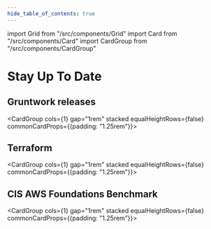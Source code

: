 ```yaml
---
hide_table_of_contents: true
---
```


import Grid from "/src/components/Grid"
import Card from "/src/components/Card"
import CardGroup from "/src/components/CardGroup"

# Stay Up To Date

<Grid cols={3} gap="4rem">

<span>

## Gruntwork releases

<CardGroup cols={1} gap="1rem" stacked equalHeightRows={false} commonCardProps={{padding: "1.25rem"}}>

<Card title="Update to 2023-02" href="/guides/stay-up-to-date/releases/2023-02" />
<Card title="Update to 2023-01" href="/guides/stay-up-to-date/releases/2023-01" />
<Card title="Update to 2022-12" href="/guides/stay-up-to-date/releases/2022-12" />
<Card title="Update to 2022-11" href="/guides/stay-up-to-date/releases/2022-11" />
<Card title="Update to 2022-10" href="/guides/stay-up-to-date/releases/2022-10" />
<Card title="Update to 2022-09" href="/guides/stay-up-to-date/releases/2022-09" />
<Card title="Update to 2022-08" href="/guides/stay-up-to-date/releases/2022-08" />
<Card title="Update to 2022-07" href="/guides/stay-up-to-date/releases/2022-07" />
<Card title="Update to 2022-06" href="/guides/stay-up-to-date/releases/2022-06" />
<Card title="Update to 2022-05" href="/guides/stay-up-to-date/releases/2022-05" />
<Card title="Update to 2022-04" href="/guides/stay-up-to-date/releases/2022-04" />
<Card title="Update to 2022-03" href="/guides/stay-up-to-date/releases/2022-03" />
<Card title="Update to 2022-02" href="/guides/stay-up-to-date/releases/2022-02" />
<Card title="Update to 2022-01" href="/guides/stay-up-to-date/releases/2022-01" />
<Card title="Update to 2021-12" href="/guides/stay-up-to-date/releases/2021-12" />
<Card title="See older releases" href="/guides/stay-up-to-date/releases" />

</CardGroup>

</span>

<span>

## Terraform

<CardGroup cols={1} gap="1rem" stacked equalHeightRows={false} commonCardProps={{padding: "1.25rem"}}>

<Card
title="Update to version 1.1"
href="/guides/stay-up-to-date/terraform/terraform-1.1"
/>
<Card
  title="Update to version 1.X"
  href="/guides/stay-up-to-date/terraform/terraform-1.x"
  />
<Card
  title="Update to Terraform 15"
  href="/guides/stay-up-to-date/terraform/terraform-15"
  />
<Card
  title="Update to Terraform 14"
  href="/guides/stay-up-to-date/terraform/terraform-14"
  />
<Card
  title="Update to Terraform 13"
  href="/guides/stay-up-to-date/terraform/terraform-13"
  />
<Card
  title="Update to Terraform 12"
  href="/guides/stay-up-to-date/terraform/terraform-12"
  />
<Card
  title="Update to Version 4 of the Terraform provider"
  href="/guides/stay-up-to-date/terraform/how-to-update-to-aws-provider-v4"
  />
<Card
  title="Update to Version 3 of the Terraform provider"
  href="/guides/stay-up-to-date/terraform/how-to-update-to-aws-provider-v3"
  />
<Card
  title="DRY your Reference Architecture"
  href="/guides/stay-up-to-date/terraform/how-to-dry-your-reference-architecture"
  />

</CardGroup>

</span>

<span>

## CIS AWS Foundations Benchmark

<CardGroup cols={1} gap="1rem" stacked equalHeightRows={false} commonCardProps={{padding: "1.25rem"}}>

<Card
title="Update to version 1.5.0"
href="/guides/stay-up-to-date/cis/cis-1.5.0"
/>

<Card
  title="Update to version 1.4.0"
  href="/guides/stay-up-to-date/cis/cis-1.4.0"
  />
<Card
  title="Update to version 1.3.0"
  href="/guides/stay-up-to-date/cis/cis-1.3.0"
  />

</CardGroup>

</span>

</Grid>


<!-- ##DOCS-SOURCER-START
{
  "sourcePlugin": "local-copier",
  "hash": "83b5997fd4c9852bc578ed27cb2e494e"
}
##DOCS-SOURCER-END -->
